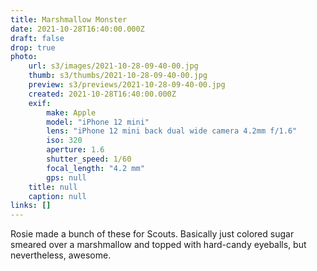 ```yaml
---
title: Marshmallow Monster
date: 2021-10-28T16:40:00.000Z
draft: false
drop: true
photo:
    url: s3/images/2021-10-28-09-40-00.jpg
    thumb: s3/thumbs/2021-10-28-09-40-00.jpg
    preview: s3/previews/2021-10-28-09-40-00.jpg
    created: 2021-10-28T16:40:00.000Z
    exif:
        make: Apple
        model: "iPhone 12 mini"
        lens: "iPhone 12 mini back dual wide camera 4.2mm f/1.6"
        iso: 320
        aperture: 1.6
        shutter_speed: 1/60
        focal_length: "4.2 mm"
        gps: null
    title: null
    caption: null
links: []
---
```


Rosie made a bunch of these for Scouts. Basically just colored sugar smeared over a marshmallow and topped with hard-candy eyeballs, but nevertheless, awesome.
